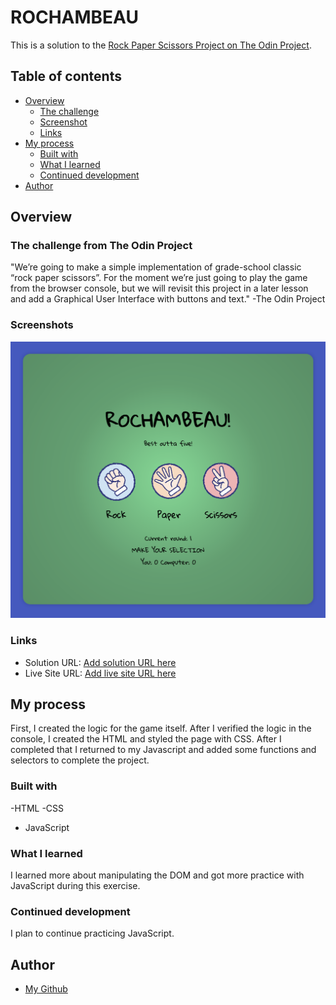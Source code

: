 # ROCHAMBEAU

This is a solution to the [Rock Paper Scissors Project on The Odin Project](https://www.theodinproject.com/lessons/foundations-rock-paper-scissors).

## Table of contents

- [Overview](#overview)
  - [The challenge](#the-challenge)
  - [Screenshot](#screenshot)
  - [Links](#links)
- [My process](#my-process)
  - [Built with](#built-with)
  - [What I learned](#what-i-learned)
  - [Continued development](#continued-development)
- [Author](#author)

## Overview

### The challenge from The Odin Project

"We’re going to make a simple implementation of grade-school classic “rock paper scissors”. For the moment we’re just going to play the game from the browser console, but we will revisit this project in a later lesson and add a Graphical User Interface with buttons and text."
  -The Odin Project     

### Screenshots

![Rochambeau](img/rochambeau-screenshot.png)

### Links

- Solution URL: [Add solution URL here](https://github.com/micamash/rochambeau)
- Live Site URL: [Add live site URL here](https://micamash.github.io/rochambeau/)

## My process

First, I created the logic for the game itself. After I verified the logic in the console, I created the HTML and styled the page with CSS. After I completed that I returned to my Javascript and added some functions and selectors to complete the project.

### Built with

-HTML
-CSS
- JavaScript

### What I learned

I learned more about manipulating the DOM and got more practice with JavaScript during this exercise.

### Continued development

I plan to continue practicing JavaScript.

## Author

- [My Github](https://github.com/micamash/)
